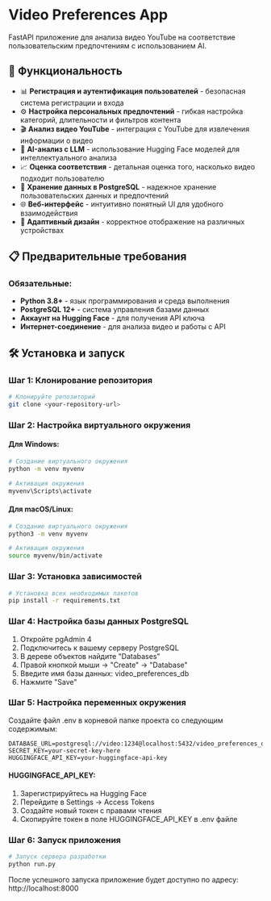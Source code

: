 # Video Preferences App

FastAPI приложение для анализа видео YouTube на соответствие пользовательским предпочтениям с использованием AI.

## 🚀 Функциональность

- 📊 **Регистрация и аутентификация пользователей** - безопасная система регистрации и входа
- ⚙️ **Настройка персональных предпочтений** - гибкая настройка категорий, длительности и фильтров контента
- 🎬 **Анализ видео YouTube** - интеграция с YouTube для извлечения информации о видео
- 🤖 **AI-анализ с LLM** - использование Hugging Face моделей для интеллектуального анализа
- 📈 **Оценка соответствия** - детальная оценка того, насколько видео подходит пользователю
- 💾 **Хранение данных в PostgreSQL** - надежное хранение пользовательских данных и предпочтений
- 🌐 **Веб-интерфейс** - интуитивно понятный UI для удобного взаимодействия
- 📱 **Адаптивный дизайн** - корректное отображение на различных устройствах

## 📋 Предварительные требования

### Обязательные:
- **Python 3.8+** - язык программирования и среда выполнения
- **PostgreSQL 12+** - система управления базами данных
- **Аккаунт на Hugging Face** - для получения API ключа
- **Интернет-соединение** - для анализа видео и работы с API

## 🛠 Установка и запуск

### Шаг 1: Клонирование репозитория

```bash
# Клонируйте репозиторий
git clone <your-repository-url>
```
### Шаг 2: Настройка виртуального окружения

#### Для Windows:
```bash
# Создание виртуального окружения
python -m venv myvenv

# Активация окружения
myvenv\Scripts\activate
```
#### Для macOS/Linux:

```bash
# Создание виртуального окружения
python3 -m venv myvenv

# Активация окружения
source myvenv/bin/activate
```

### Шаг 3: Установка зависимостей

```bash
# Установка всех необходимых пакетов
pip install -r requirements.txt
```

### Шаг 4: Настройка базы данных PostgreSQL

1. Откройте pgAdmin 4
2. Подключитесь к вашему серверу PostgreSQL
3. В дереве объектов найдите "Databases"
4. Правой кнопкой мыши → "Create" → "Database"
5. Введите имя базы данных: video_preferences_db
6. Нажмите "Save"

### Шаг 5: Настройка переменных окружения

Создайте файл .env в корневой папке проекта со следующим содержимым:

```env
DATABASE_URL=postgresql://video:1234@localhost:5432/video_preferences_db
SECRET_KEY=your-secret-key-here
HUGGINGFACE_API_KEY=your-huggingface-api-key
```
#### HUGGINGFACE_API_KEY:

1. Зарегистрируйтесь на Hugging Face
2. Перейдите в Settings → Access Tokens
3. Создайте новый токен с правами чтения
4. Скопируйте токен в поле HUGGINGFACE_API_KEY в .env файле

### Шаг 6: Запуск приложения

```bash
# Запуск сервера разработки
python run.py
```
После успешного запуска приложение будет доступно по адресу: http://localhost:8000



